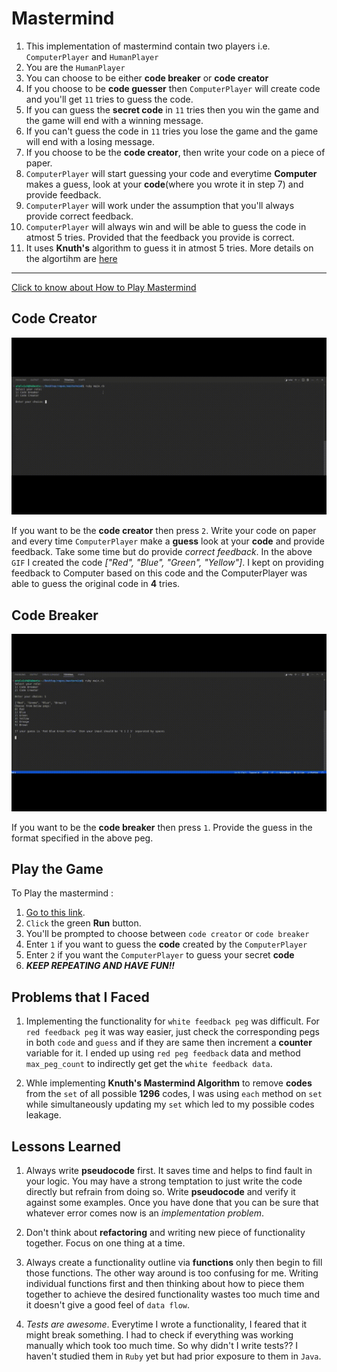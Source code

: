 # Mastermind

1. This implementation of mastermind contain two players i.e. `ComputerPlayer` and `HumanPlayer`
2. You are the `HumanPlayer`
3. You can choose to be either **code breaker** or **code creator**
4. If you choose to be **code guesser** then `ComputerPlayer` will create code and you'll get `11` tries to guess the code.
5. If you can guess the **secret code** in `11` tries then you win the game and the game will end with a winning message.
6. If you can't guess the code in `11` tries you lose the game and the game will end with a losing message.
7. If you choose to be the **code creator**, then write your code on a piece of paper.
8. `ComputerPlayer` will start guessing your code and everytime **Computer** makes a guess, look at your **code**(where you wrote it in step 7) and provide feedback.
9. `ComputerPlayer` will work under the assumption that you'll always provide correct feedback.
10. `ComputerPlayer` will always win and will be able to guess the code in atmost 5 tries. Provided that the feedback you provide is correct.
11. It uses **Knuth's** algorithm to guess it in atmost 5 tries. More details on the algortihm are [here](https://en.wikipedia.org/wiki/Mastermind_(board_game)#Best_strategies_with_four_holes_and_six_colors)

---

[Click to know about How to Play Mastermind](https://www.wikihow.com/Play-Mastermind)

## Code Creator

![Code Creator](https://github.com/Atul-Vish/mastermind/blob/main/media/code_creator.gif)

If you want to be the **code creator** then press `2`. Write your code on paper and every time `ComputerPlayer` make a **guess** look at your **code** and provide feedback. Take some time but do provide *correct feedback*. In the above `GIF` I created the code *["Red", "Blue", "Green", "Yellow"]*. I kept on providing feedback to Computer based on this code and the ComputerPlayer was able to guess the original code in **4** tries.

## Code Breaker

![Code Breaker](https://github.com/Atul-Vish/mastermind/blob/main/media/code_guess.gif)

If you want to be the **code breaker** then press `1`. Provide the guess in the format specified in the above peg.

## Play the Game

To Play the mastermind : 
1. [Go to this link](https://replit.com/@atulvishwakarm6/mastermind).
2. `Click` the green **Run** button.
3. You'll be prompted to choose between `code creator` or `code breaker`
4. Enter `1` if you want to guess the **code** created by the `ComputerPlayer`
5. Enter `2` if you want the `ComputerPlayer` to guess your secret **code**
6. ***KEEP REPEATING AND HAVE FUN!!***

## Problems that I Faced

1. Implementing the functionality for `white feedback peg` was difficult. For `red feedback peg` it was way easier, just check the corresponding pegs in both `code` and `guess` and if they are same then increment a **counter** variable for it. I ended up using `red peg feedback` data and method `max_peg_count` to indirectly get get the `white feedback data`.

2. Whle implementing **Knuth's Mastermind Algorithm** to remove **codes** from the `set` of all possible **1296** codes, I was using `each` method on `set` while simultaneously updating my `set` which led to my possible codes leakage.

## Lessons Learned

1. Always write **pseudocode** first. It saves time and helps to find fault in your logic. You may have a strong temptation to just write the code directly but refrain from doing so. Write **pseudocode** and verify it against some examples. Once you have done that you can be sure that whatever error comes now is an *implementation problem*.

2. Don't think about **refactoring** and writing new piece of functionality together. Focus on one thing at a time.

3. Always create a functionality outline via **functions** only then begin to fill those functions. The other way around is too confusing for me. Writing individual functions first and then thinking about how to piece them together to achieve the desired functionality wastes too much time and it doesn't give a good feel of `data flow`.

4. *Tests are awesome*. Everytime I wrote a functionality, I feared that it might break something. I had to check if everything was working manually which took too much time. So why didn't I write tests?? I haven't studied them in `Ruby` yet but had prior exposure to them in `Java`. 
